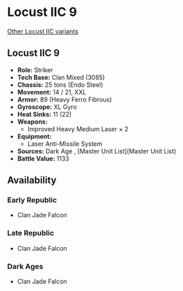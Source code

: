 # Locust IIC 9 

[Other Locust IIC variants](../locust_iic.md) 

## Locust IIC 9 

- **Role:** Striker 
- **Tech Base:** Clan Mixed (3085) 
- **Chassis:** 25 tons (Endo Steel) 
- **Movement:** 14 / 21, XXL 
- **Armor:** 89 (Heavy Ferro Fibrous) 
- **Gyroscope:** XL Gyro 
- **Heat Sinks:** 11 (22) 
- **Weapons:** 
  - Improved Heavy Medium Laser × 2 
- **Equipment:** 
  - Laser Anti-Missile System 
- **Sources:** Dark Age , [Master Unit List](Master Unit List) 
- **Battle Value:** 1133 

## Availability 

### Early Republic 

- Clan Jade Falcon 

### Late Republic 

- Clan Jade Falcon 

### Dark Ages 

- Clan Jade Falcon 

